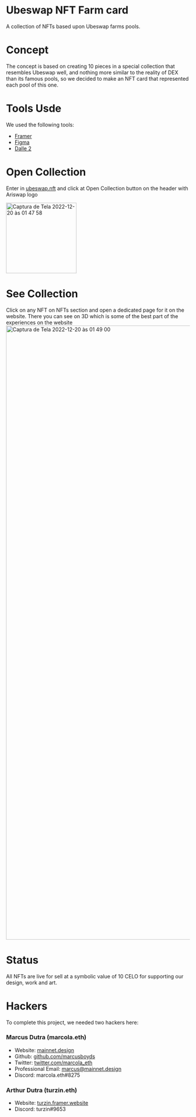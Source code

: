# Ubeswap NFT Farm card
A collection of NFTs based upon Ubeswap farms pools.

# Concept

The concept is based on creating 10 pieces in a special collection that resembles Ubeswap well, and nothing more similar to the reality of DEX than its famous pools, so we decided to make an NFT card that represented each pool of this one.

# Tools Usde

We used the following tools:

- [Framer](https://www.framer.com/)
- [Figma](https://www.figma.com/)
- [Dalle 2](https://openai.com/dall-e-2/)


# Open Collection

Enter in [ubeswap.nft](https://ubeswap.framer.website) and click at Open Collection button on the header with Ariswap logo

<img width="193" alt="Captura de Tela 2022-12-20 às 01 47 58" src="https://user-images.githubusercontent.com/73398891/208586073-cebeeffd-150d-44c7-9404-2753bae8f51a.png">


# See Collection

Click on any NFT on NFTs section and open a dedicated page for it on the website. There you can see on 3D which is some of the best part of the experiences on the website
<img width="1680" alt="Captura de Tela 2022-12-20 às 01 49 00" src="https://user-images.githubusercontent.com/73398891/208586187-8f4127bb-79f0-4ac0-87e3-e7f32d04a43f.png">

# Status

All NFTs are live for sell at a symbolic value of 10 CELO for supporting our design, work and art.

# Hackers
To complete this project, we needed two hackers here:
### Marcus Dutra (marcola.eth)
- Website: [mainnet.design](https://ubeswap.org/)
- Github: [github.com/marcusboyds](https://github.com/marcusboyds/)
- Twitter: [twitter.com/marcola_eth](https://twitter.com/marcola_eth)
- Professional Email: marcus@mainnet.design
- Discord: marcola.eth#8275

### Arthur Dutra (turzin.eth)
- Website: [turzin.framer.website](https://turzin.framer.website/)
- Discord: turzin#9653



